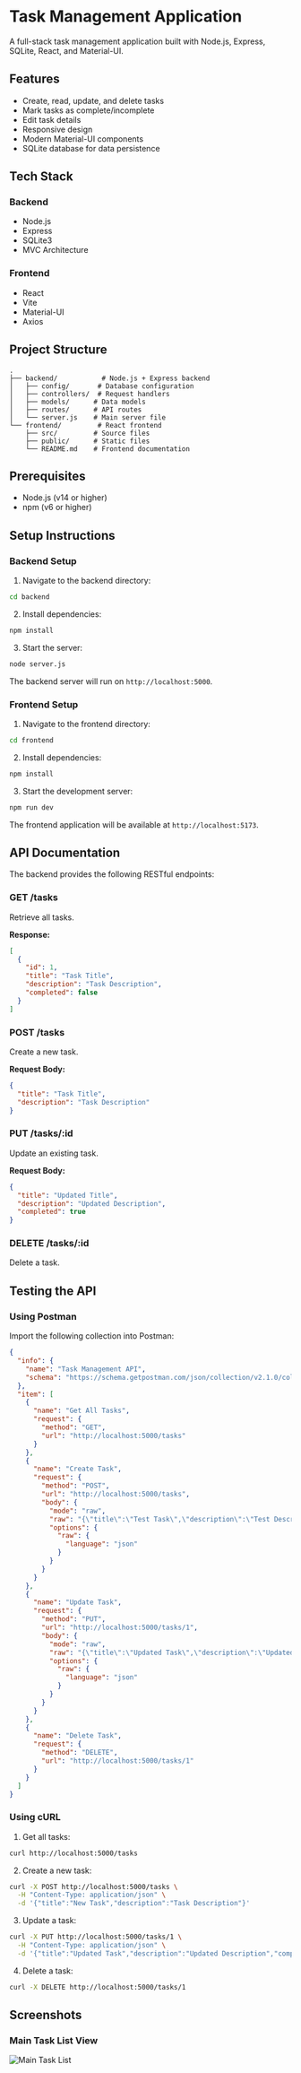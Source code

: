 # Task Management Application

A full-stack task management application built with Node.js, Express, SQLite, React, and Material-UI.

## Features

- Create, read, update, and delete tasks
- Mark tasks as complete/incomplete
- Edit task details
- Responsive design
- Modern Material-UI components
- SQLite database for data persistence

## Tech Stack

### Backend
- Node.js
- Express
- SQLite3
- MVC Architecture

### Frontend
- React
- Vite
- Material-UI
- Axios

## Project Structure

```
.
├── backend/           # Node.js + Express backend
│   ├── config/       # Database configuration
│   ├── controllers/  # Request handlers
│   ├── models/      # Data models
│   ├── routes/      # API routes
│   └── server.js    # Main server file
└── frontend/         # React frontend
    ├── src/         # Source files
    ├── public/      # Static files
    └── README.md    # Frontend documentation
```

## Prerequisites

- Node.js (v14 or higher)
- npm (v6 or higher)

## Setup Instructions

### Backend Setup

1. Navigate to the backend directory:
```bash
cd backend
```

2. Install dependencies:
```bash
npm install
```

3. Start the server:
```bash
node server.js
```

The backend server will run on `http://localhost:5000`.

### Frontend Setup

1. Navigate to the frontend directory:
```bash
cd frontend
```

2. Install dependencies:
```bash
npm install
```

3. Start the development server:
```bash
npm run dev
```

The frontend application will be available at `http://localhost:5173`.

## API Documentation

The backend provides the following RESTful endpoints:

### GET /tasks
Retrieve all tasks.

**Response:**
```json
[
  {
    "id": 1,
    "title": "Task Title",
    "description": "Task Description",
    "completed": false
  }
]
```

### POST /tasks
Create a new task.

**Request Body:**
```json
{
  "title": "Task Title",
  "description": "Task Description"
}
```

### PUT /tasks/:id
Update an existing task.

**Request Body:**
```json
{
  "title": "Updated Title",
  "description": "Updated Description",
  "completed": true
}
```

### DELETE /tasks/:id
Delete a task.

## Testing the API

### Using Postman
Import the following collection into Postman:
```json
{
  "info": {
    "name": "Task Management API",
    "schema": "https://schema.getpostman.com/json/collection/v2.1.0/collection.json"
  },
  "item": [
    {
      "name": "Get All Tasks",
      "request": {
        "method": "GET",
        "url": "http://localhost:5000/tasks"
      }
    },
    {
      "name": "Create Task",
      "request": {
        "method": "POST",
        "url": "http://localhost:5000/tasks",
        "body": {
          "mode": "raw",
          "raw": "{\"title\":\"Test Task\",\"description\":\"Test Description\"}",
          "options": {
            "raw": {
              "language": "json"
            }
          }
        }
      }
    },
    {
      "name": "Update Task",
      "request": {
        "method": "PUT",
        "url": "http://localhost:5000/tasks/1",
        "body": {
          "mode": "raw",
          "raw": "{\"title\":\"Updated Task\",\"description\":\"Updated Description\",\"completed\":true}",
          "options": {
            "raw": {
              "language": "json"
            }
          }
        }
      }
    },
    {
      "name": "Delete Task",
      "request": {
        "method": "DELETE",
        "url": "http://localhost:5000/tasks/1"
      }
    }
  ]
}
```

### Using cURL

1. Get all tasks:
```bash
curl http://localhost:5000/tasks
```

2. Create a new task:
```bash
curl -X POST http://localhost:5000/tasks \
  -H "Content-Type: application/json" \
  -d '{"title":"New Task","description":"Task Description"}'
```

3. Update a task:
```bash
curl -X PUT http://localhost:5000/tasks/1 \
  -H "Content-Type: application/json" \
  -d '{"title":"Updated Task","description":"Updated Description","completed":true}'
```

4. Delete a task:
```bash
curl -X DELETE http://localhost:5000/tasks/1
```

## Screenshots

### Main Task List View
![Main Task List](screenshots/main-task-list.png)


